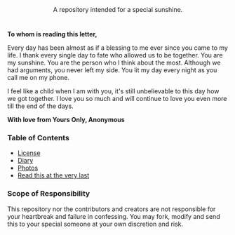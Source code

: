 <div align=center>A repository intended for a special sunshine.</div>

#

###

<!-- TO PEOPLE FORKING, PLEASE CHANGE THIS TO YOUR OWN LETTER -->
**To whom is reading this letter,**

Every day has been almost as if a blessing to me ever since you came to my life. I thank every single day to fate who allowed us to be together.
You are my sunshine. You are the person who I think about the most. Although we had arguments, you never left my side. You lit my day every night 
as you call me on my phone.

I feel like a child when I am with you, it's still unbelievable to this day how we got together. I love you so much and will continue to love you 
even more till the end of the days.

**With love from Yours Only, Anonymous**
<!--- END OF LETTER --->

### Table of Contents
- [License](https://github.com/ShindouMihou/sunshine/blob/main/LICENSE)
- [Diary](https://github.com/ShindouMihou/sunshine/tree/main/diary)
- [Photos](https://github.com/ShindouMihou/sunshine/tree/main/photos)
- [Read this at the very last](https://github.com/ShindouMihou/sunshine/blob/main/ANSWER.md)

<!--- PLEASE DELETE THIS SCOPE WHEN FORKING --->
### Scope of Responsibility

This repository nor the contributors and creators are not responsible for your heartbreak and failure in confessing. You may 
fork, modify and send this to your special someone at your own discretion and risk.

<!--- END OF DELETE THIS SCOPE --->
